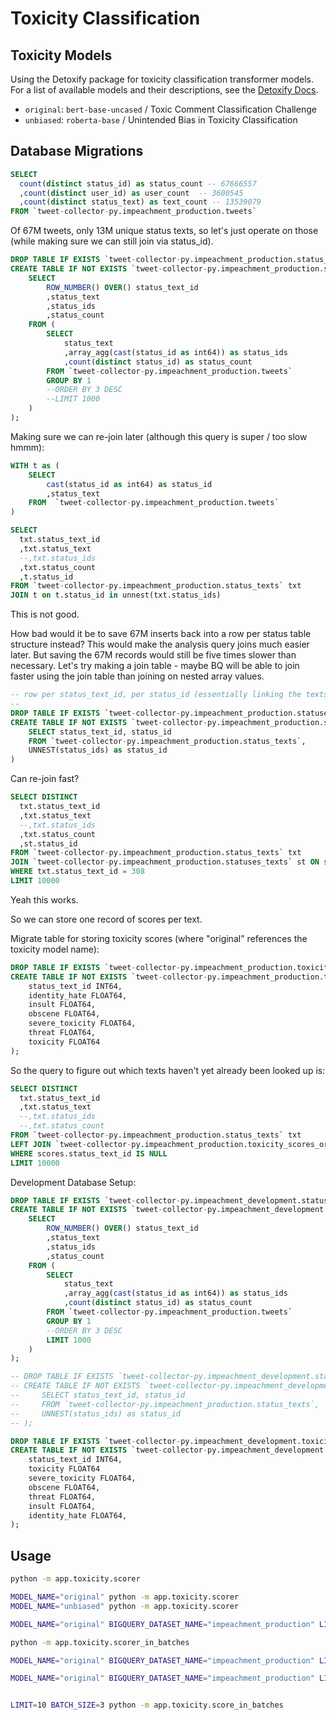 # Toxicity Classification

## Toxicity Models

Using the Detoxify package for toxicity classification transformer models. For a list of available models and their descriptions, see the [Detoxify Docs](https://github.com/unitaryai/detoxify#prediction).

  + `original`: `bert-base-uncased` / Toxic Comment Classification Challenge
  + `unbiased`: `roberta-base` / Unintended Bias in Toxicity Classification


## Database Migrations

```sql
SELECT
  count(distinct status_id) as status_count -- 67666557
  ,count(distinct user_id) as user_count  -- 3600545
  ,count(distinct status_text) as text_count -- 13539079
FROM `tweet-collector-py.impeachment_production.tweets`

```

Of 67M tweets, only 13M unique status texts, so let's just operate on those (while making sure we can still join via status_id).

```sql
DROP TABLE IF EXISTS `tweet-collector-py.impeachment_production.status_texts`;
CREATE TABLE IF NOT EXISTS `tweet-collector-py.impeachment_production.status_texts` as (
    SELECT
        ROW_NUMBER() OVER() status_text_id
        ,status_text
        ,status_ids
        ,status_count
    FROM (
        SELECT
            status_text
            ,array_agg(cast(status_id as int64)) as status_ids
            ,count(distinct status_id) as status_count
        FROM `tweet-collector-py.impeachment_production.tweets`
        GROUP BY 1
        --ORDER BY 3 DESC
        --LIMIT 1000
    )
);
```

Making sure we can re-join later (although this query is super / too slow hmmm):

```sql
WITH t as (
    SELECT
        cast(status_id as int64) as status_id
        ,status_text
    FROM  `tweet-collector-py.impeachment_production.tweets`
)

SELECT
  txt.status_text_id
  ,txt.status_text
  --,txt.status_ids
  ,txt.status_count
  ,t.status_id
FROM `tweet-collector-py.impeachment_production.status_texts` txt
JOIN t on t.status_id in unnest(txt.status_ids)
```

This is not good.

How bad would it be to save 67M inserts back into a row per status table structure instead? This would make the analysis query joins much easier later. But saving the 67M records would still be five times slower than necessary. Let's try making a join table - maybe BQ will be able to join faster using the join table than joining on nested array values.


```sql
-- row per status_text_id, per status_id (essentially linking the texts to the statuses)
--
DROP TABLE IF EXISTS `tweet-collector-py.impeachment_production.statuses_texts`;
CREATE TABLE IF NOT EXISTS `tweet-collector-py.impeachment_production.statuses_texts` as (
    SELECT status_text_id, status_id
    FROM `tweet-collector-py.impeachment_production.status_texts`,
    UNNEST(status_ids) as status_id
)

```

Can re-join fast?

```sql
SELECT DISTINCT
  txt.status_text_id
  ,txt.status_text
  --,txt.status_ids
  ,txt.status_count
  ,st.status_id
FROM `tweet-collector-py.impeachment_production.status_texts` txt
JOIN `tweet-collector-py.impeachment_production.statuses_texts` st ON st.status_text_id = txt.status_text_id
WHERE txt.status_text_id = 308
LIMIT 10000
```

Yeah this works.


So we can store one record of scores per text.

Migrate table for storing toxicity scores (where "original" references the toxicity model name):

```sql
DROP TABLE IF EXISTS `tweet-collector-py.impeachment_production.toxicity_scores_original`;
CREATE TABLE IF NOT EXISTS `tweet-collector-py.impeachment_production.toxicity_scores_original` (
    status_text_id INT64,
    identity_hate FLOAT64,
    insult FLOAT64,
    obscene FLOAT64,
    severe_toxicity FLOAT64,
    threat FLOAT64,
    toxicity FLOAT64
);
```


So the query to figure out which texts haven't yet already been looked up is:

```sql
SELECT DISTINCT
  txt.status_text_id
  ,txt.status_text
  --,txt.status_ids
  --,txt.status_count
FROM `tweet-collector-py.impeachment_production.status_texts` txt
LEFT JOIN `tweet-collector-py.impeachment_production.toxicity_scores_original` scores ON scores.status_text_id = txt.status_text_id
WHERE scores.status_text_id IS NULL
LIMIT 10000
```


Development Database Setup:

```sql
DROP TABLE IF EXISTS `tweet-collector-py.impeachment_development.status_texts`;
CREATE TABLE IF NOT EXISTS `tweet-collector-py.impeachment_development.status_texts` as (
    SELECT
        ROW_NUMBER() OVER() status_text_id
        ,status_text
        ,status_ids
        ,status_count
    FROM (
        SELECT
            status_text
            ,array_agg(cast(status_id as int64)) as status_ids
            ,count(distinct status_id) as status_count
        FROM `tweet-collector-py.impeachment_production.tweets`
        GROUP BY 1
        --ORDER BY 3 DESC
        LIMIT 1000
    )
);
```

```sql
-- DROP TABLE IF EXISTS `tweet-collector-py.impeachment_development.statuses_texts`;
-- CREATE TABLE IF NOT EXISTS `tweet-collector-py.impeachment_development.statuses_texts` as (
--     SELECT status_text_id, status_id
--     FROM `tweet-collector-py.impeachment_production.status_texts`,
--     UNNEST(status_ids) as status_id
-- );
```

```sql
DROP TABLE IF EXISTS `tweet-collector-py.impeachment_development.toxicity_scores_original`;
CREATE TABLE IF NOT EXISTS `tweet-collector-py.impeachment_development.toxicity_scores_original` (
    status_text_id INT64,
    toxicity FLOAT64
    severe_toxicity FLOAT64,
    obscene FLOAT64,
    threat FLOAT64,
    insult FLOAT64,
    identity_hate FLOAT64,
);
```

## Usage

```sh
python -m app.toxicity.scorer

MODEL_NAME="original" python -m app.toxicity.scorer
MODEL_NAME="unbiased" python -m app.toxicity.scorer

MODEL_NAME="original" BIGQUERY_DATASET_NAME="impeachment_production" LIMIT=10000 BATCH_SIZE=1500 python -m app.toxicity.scorer
```


```sh
python -m app.toxicity.scorer_in_batches

MODEL_NAME="original" BIGQUERY_DATASET_NAME="impeachment_production" LIMIT=10000 BATCH_SIZE=500 python -m app.toxicity.scorer_in_batches

MODEL_NAME="original" BIGQUERY_DATASET_NAME="impeachment_production" LIMIT=100 BATCH_SIZE=30 python -m app.toxicity.score_in_batches


LIMIT=10 BATCH_SIZE=3 python -m app.toxicity.score_in_batches
```
